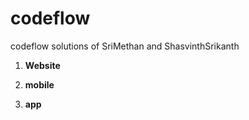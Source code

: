 # codeflow

codeflow solutions of SriMethan and ShasvinthSrikanth

1. **Website**

2. **mobile**

3. **app**
